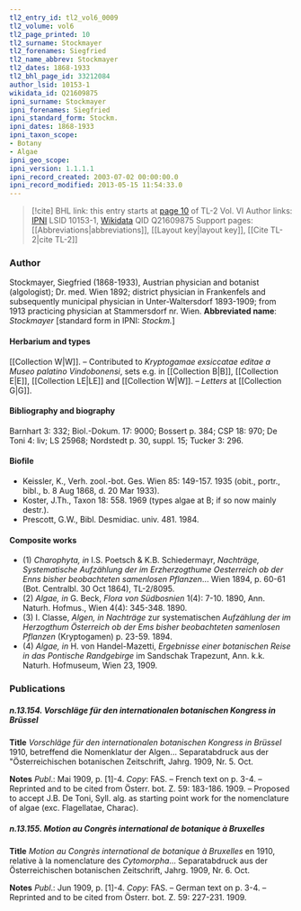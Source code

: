```yaml
---
tl2_entry_id: tl2_vol6_0009
tl2_volume: vol6
tl2_page_printed: 10
tl2_surname: Stockmayer
tl2_forenames: Siegfried
tl2_name_abbrev: Stockmayer
tl2_dates: 1868-1933
tl2_bhl_page_id: 33212084
author_lsid: 10153-1
wikidata_id: Q21609875
ipni_surname: Stockmayer
ipni_forenames: Siegfried
ipni_standard_form: Stockm.
ipni_dates: 1868-1933
ipni_taxon_scope: 
- Botany
- Algae
ipni_geo_scope: 
ipni_version: 1.1.1.1
ipni_record_created: 2003-07-02 00:00:00.0
ipni_record_modified: 2013-05-15 11:54:33.0
---
```


> [!cite] BHL link: this entry starts at [page 10](https://www.biodiversitylibrary.org/page/33212084) of TL-2 Vol. VI
> Author links: [IPNI](https://www.ipni.org/a/10153-1) LSID 10153-1, [Wikidata](https://www.wikidata.org/wiki/Q21609875) QID Q21609875
> Support pages: [[Abbreviations|abbreviations]], [[Layout key|layout key]], [[Cite TL-2|cite TL-2]]

### Author

Stockmayer, Siegfried (1868-1933), Austrian physician and botanist (algologist); Dr. med. Wien 1892; district physician in Frankenfels and subsequently municipal physician in Unter-Waltersdorf 1893-1909; from 1913 practicing physician at Stammersdorf nr. Wien. 
**Abbreviated name**: *Stockmayer* \[standard form in IPNI: *Stockm.*\]

#### Herbarium and types

[[Collection W|W]]. – Contributed to *Kryptogamae exsiccatae editae a Museo palatino Vindobonensi*, sets e.g. in [[Collection B|B]], [[Collection E|E]], [[Collection LE|LE]] and [[Collection W|W]]. – *Letters* at [[Collection G|G]].

#### Bibliography and biography

Barnhart 3: 332; Biol.-Dokum. 17: 9000; Bossert p. 384; CSP 18: 970; De Toni 4: liv; LS 25968; Nordstedt p. 30, suppl. 15; Tucker 3: 296.

#### Biofile

- Keissler, K., Verh. zool.-bot. Ges. Wien 85: 149-157. 1935 (obit., portr., bibl., b. 8 Aug 1868, d. 20 Mar 1933).
- Koster, J.Th., Taxon 18: 558. 1969 (types algae at B; if so now mainly destr.).
- Prescott, G.W., Bibl. Desmidiac. univ. 481. 1984.

#### Composite works

- (1) *Charophyta, in* I.S. Poetsch & K.B. Schiedermayr, *Nachträge, Systematische Aufzählung der im Erzherzogthume Oesterreich ob der Enns bisher beobachteten samenlosen Pflanzen*... Wien 1894, p. 60-61 (Bot. Centralbl. 30 Oct 1864), TL-2/8095.
- (2) *Algae, in* G. Beck, *Flora von Südbosnien* 1(4): 7-10. 1890, Ann. Naturh. Hofmus., Wien 4(4): 345-348. 1890.
- (3) I. Classe, *Algen, in Nachträge* zur systematischen *Aufzählung der im Herzogthum Österreich ob der Ems bisher beobachteten samenlosen Pflanzen* (Kryptogamen) p. 23-59. 1894.
- (4) *Algae, in* H. von Handel-Mazetti, *Ergebnisse einer botanischen Reise in das Pontische Randgebirge* im Sandschak Trapezunt, Ann. k.k. Naturh. Hofmuseum, Wien 23, 1909.

### Publications

##### n.13.154. Vorschläge für den internationalen botanischen Kongress in Brüssel

**Title**
*Vorschläge für den internationalen botanischen Kongress in Brüssel* 1910, betreffend die Nomenklatur der Algen... Separatabdruck aus der "Österreichischen botanischen Zeitschrift, Jahrg. 1909, Nr. 5. Oct.

**Notes**
*Publ*.: Mai 1909, p. \[1\]-4. *Copy*: FAS. – French text on p. 3-4. – Reprinted and to be cited from Österr. bot. Z. 59: 183-186. 1909. – Proposed to accept J.B. De Toni, Syll. alg. as starting point work for the nomenclature of algae (exc. Flagellatae, Charac).

##### n.13.155. Motion au Congrès international de botanique à Bruxelles

**Title**
*Motion au Congrès international de botanique à Bruxelles* en 1910, relative à la nomenclature des *Cytomorpha*... Separatabdruck aus der Österreichischen botanischen Zeitschrift, Jahrg. 1909, Nr. 6. Oct.

**Notes**
*Publ*.: Jun 1909, p. \[1\]-4. *Copy*: FAS. – German text on p. 3-4. – Reprinted and to be cited from Österr. bot. Z. 59: 227-231. 1909.

